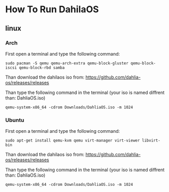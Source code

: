 # How To Run DahilaOS

## linux

### Arch

First open a terminal and type the following command:
```
sudo pacman -S qemu qemu-arch-extra qemu-block-gluster qemu-block-iscsi qemu-block-rbd samba
```

Than download the dahilaos iso from: https://github.com/dahlia-os/releases/releases 

Than type the following command in the terminal (your iso is named diffrent than: DahliaOS.iso)
```
qemu-system-x86_64 -cdrom Downloads/DahliaOS.iso -m 1024
```
### Ubuntu

First open a terminal and type the following command:
```
sudo apt-get install qemu-kvm qemu virt-manager virt-viewer libvirt-bin
```
Than download the dahilaos iso from: https://github.com/dahlia-os/releases/releases 

Than type the following command in the terminal (your iso is named diffrent than: DahliaOS.iso)
```
qemu-system-x86_64 -cdrom Downloads/DahliaOS.iso -m 1024
```
